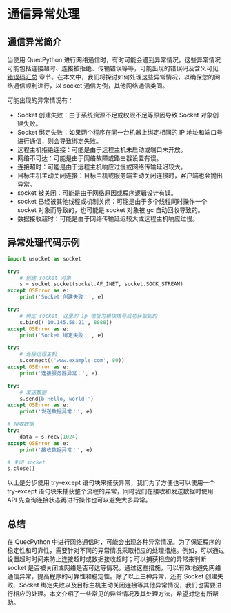 # 通信异常处理

## 通信异常简介

当使用 QuecPython 进行网络通信时，有时可能会遇到异常情况。这些异常情况可能包括连接超时、连接被拒绝、传输错误等等，可能出现的错误码及含义可见 [错误码汇总](./../appendix/error-code.html) 章节。在本文中，我们将探讨如何处理这些异常情况，以确保您的网络通信顺利进行，以 socket 通信为例，其他网络通信类同。

可能出现的异常情况有：

- Socket 创建失败：由于系统资源不足或权限不足等原因导致 Socket 对象创建失败。
- Socket 绑定失败：如果两个程序在同一台机器上绑定相同的 IP 地址和端口号进行通信，则会导致绑定失败。
- 远程主机拒绝连接：可能是由于远程主机未启动或端口未开放。
- 网络不可达：可能是由于网络故障或路由器设置有误。
- 连接超时：可能是由于远程主机响应过慢或网络传输延迟较大。
- 目标主机主动关闭连接：目标主机或服务端主动关闭连接时，客户端也会抛出异常。
- socket 被关闭：可能是由于网络原因或程序逻辑设计有误。
- socket 已经被其他线程或机制关闭：可能是由于多个线程同时操作一个 socket 对象而导致的，也可能是 socket 对象被 gc 自动回收导致的。
- 数据接收超时：可能是由于网络传输延迟较大或远程主机响应过慢。

## 异常处理代码示例

```python
import usocket as socket

try:
    # 创建 socket 对象
    s = socket.socket(socket.AF_INET, socket.SOCK_STREAM)
except OSError as e:
    print('Socket 创建失败：', e)

try:
    # 绑定 socket，这里的 ip 地址为模块拨号成功获取到的
    s.bind(('10.145.58.21', 8888))
except OSError as e:
    print('Socket 绑定失败：', e)

try:
    # 连接远程主机
    s.connect(('www.example.com', 80))
except OSError as e:
    print('连接服务器异常：', e)

try:
    # 发送数据
    s.send(b'Hello, world!')
except OSError as e:
    print('发送数据异常：', e)

# 接收数据
try:
    data = s.recv(1024)
except OSError as e:
    print('接收数据异常：', e)

# 关闭 socket
s.close()
```

以上是分步使用 try-except 语句块来捕获异常，我们为了方便也可以使用一个 try-except 语句块来捕获整个流程的异常，同时我们在接收和发送数据时使用 API 先查询连接状态再进行操作也可以避免大多异常。

## 总结

在 QuecPython 中进行网络通信时，可能会出现各种异常情况。为了保证程序的稳定性和可靠性，需要针对不同的异常情况采取相应的处理措施。例如，可以通过设置超时时间来防止连接超时或数据接收超时；可以捕获相应的异常来判断 socket 是否被关闭或网络是否可达等情况。通过这些措施，可以有效地避免网络通信异常，提高程序的可靠性和稳定性。除了以上三种异常，还有 Socket 创建失败、Socket 绑定失败以及目标主机主动关闭连接等其他异常情况，我们也需要进行相应的处理。本文介绍了一些常见的异常情况及其处理方法，希望对您有所帮助。
